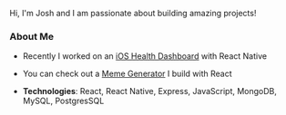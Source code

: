 Hi, I'm Josh and I am passionate about building amazing projects!


### About Me
- Recently I worked on an [iOS Health Dashboard](https://github.com/seidbar/HealthProject)  with React Native
- You can check out a [Meme Generator](https://meme-factory22.herokuapp.com/) I build with React

- **Technologies**: React, React Native, Express, JavaScript, MongoDB, MySQL, PostgresSQL


